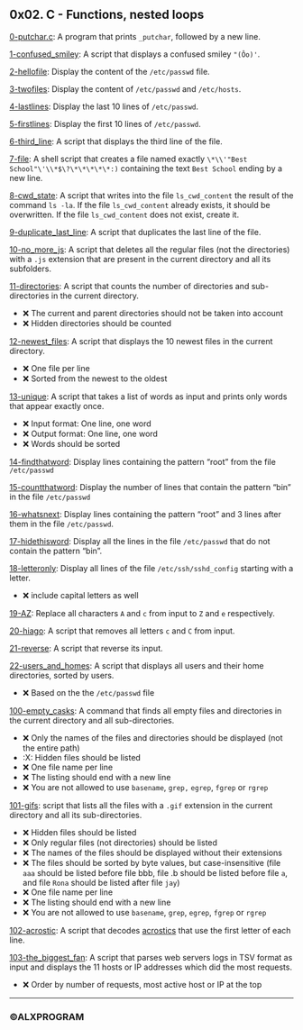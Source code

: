 ## 0x02. **C** - Functions, nested loops

[0-putchar.c](./0-putchar.c): A program that prints `_putchar`, followed by a new line.

[1-confused_smiley](./1-confused_smiley): A script that displays a confused smiley `"(Ôo)'`.

[2-hellofile](./): Display the content of the `/etc/passwd` file.

[3-twofiles](./3-twofiles): Display the content of `/etc/passwd` and `/etc/hosts`.

[4-lastlines](./4-lastlines): Display the last 10 lines of `/etc/passwd`.

[5-firstlines](./5-firstlines): Display the first 10 lines of `/etc/passwd`.

[6-third_line](./6-third_line): A script that displays the third line of the file.

[7-file](./7-file): A shell script that creates a file named exactly `\*\\'"Best School"\'\\*$\?\*\*\*\*\*:)` containing the text `Best School` ending by a new line.

[8-cwd_state](./8-cwd_state): A script that writes into the file `ls_cwd_content` the result of the command `ls -la`. If the file `ls_cwd_content` already exists, it should be overwritten. If the file `ls_cwd_content` does not exist, create it.

[9-duplicate_last_line](./9-duplicate_last_line): A script that duplicates the last line of the file.

[10-no_more_js](./10-no_more_js): A script that deletes all the regular files (not the directories) with a `.js` extension that are present in the current directory and all its subfolders.

[11-directories](./11-directories): A script that counts the number of directories and sub-directories in the current directory.

- :x: The current and parent directories should not be taken into account
- :x: Hidden directories should be counted

[12-newest_files](./12-newest_files): A script that displays the 10 newest files in the current directory.

- :x: One file per line
- :x: Sorted from the newest to the oldest

[13-unique](./13-unique): A script that takes a list of words as input and prints only words that appear exactly once.

- :x: Input format: One line, one word
- :x: Output format: One line, one word
- :x: Words should be sorted

[14-findthatword](./14-findthatword): Display lines containing the pattern “root” from the file `/etc/passwd`

[15-countthatword](./15-countthatword): Display the number of lines that contain the pattern “bin” in the file `/etc/passwd`

[16-whatsnext](./16-whatsnext): Display lines containing the pattern “root” and 3 lines after them in the file `/etc/passwd`.

[17-hidethisword](./17-hidethisword): Display all the lines in the file `/etc/passwd` that do not contain the pattern “bin”.

[18-letteronly](./18-letteronly): Display all lines of the file `/etc/ssh/sshd_config` starting with a letter.

- :x: include capital letters as well

[19-AZ](./19-AZ): Replace all characters `A` and `c` from input to `Z` and `e` respectively.

[20-hiago](./20-hiago): A script that removes all letters `c` and `C` from input.

[21-reverse](./21-reverse): A script that reverse its input.

[22-users_and_homes](./22-users_and_homes): A script that displays all users and their home directories, sorted by users.

- :x: Based on the the `/etc/passwd` file

[100-empty_casks](./100-empty_casks): A command that finds all empty files and directories in the current directory and all sub-directories.

- :x: Only the names of the files and directories should be displayed (not the entire path)
- :X: Hidden files should be listed
- :x: One file name per line
- :x: The listing should end with a new line
- :x: You are not allowed to use `basename`, `grep,` `egrep`, `fgrep` or `rgrep`

[101-gifs](./101-gifs): script that lists all the files with a `.gif` extension in the current directory and all its sub-directories.

- :x: Hidden files should be listed
- :x: Only regular files (not directories) should be listed
- :x: The names of the files should be displayed without their extensions
- :x: The files should be sorted by byte values, but case-insensitive (file `aaa` should be listed before file bbb, file .b should be listed before file `a`, and file `Rona` should be listed after file `jay`)
- :x: One file name per line
- :x: The listing should end with a new line
- :x: You are not allowed to use `basename`, `grep`, `egrep`, `fgrep` or `rgrep`

[102-acrostic](./102-acrostic): A script that decodes [acrostics](https://en.wikipedia.org/wiki/Acrostic) that use the first letter of each line.

[103-the_biggest_fan](./103-the_biggest_fan): A script that parses web servers logs in TSV format as input and displays the 11 hosts or IP addresses which did the most requests.

- :x: Order by number of requests, most active host or IP at the top

<hr>

### ©ALXPROGRAM
